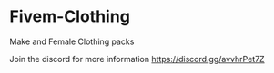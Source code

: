 # Fivem-Clothing
Make and Female Clothing packs 

Join the discord for more information https://discord.gg/avvhrPet7Z
